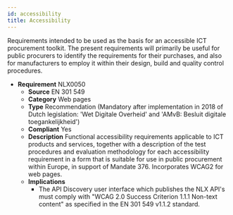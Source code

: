 ```yaml
---
id: accessibility
title: Accessibility
---
```


Requirements intended to be used as the basis for an accessible ICT procurement toolkit.
The present requirements will primarily be useful for public procurers to identify the requirements for their
purchases, and also for manufacturers to employ it within their design, build and quality control procedures.

* **Requirement**  NLX0050
  * **Source**  EN 301 549
  * **Category**  Web pages
  * **Type**  Recommendation (Mandatory after implementation in 2018 of Dutch legislation: &#39;Wet Digitale Overheid&#39; and &#39;AMvB: Besluit digitale toegankelijkheid&#39;)
  * **Compliant**  Yes
  * **Description**  Functional accessibility requirements applicable to ICT products and services, together with a description of the test procedures and evaluation methodology for each accessibility requirement in a form that is suitable for use in public procurement within Europe, in support of Mandate 376.  Incorporates WCAG2 for web pages.
  * **Implications**
    * The API Discovery user interface which publishes the NLX API&#39;s must comply with &quot;WCAG 2.0 Success Criterion 1.1.1 Non-text content&quot; as specified in the EN 301 549 v1.1.2 standard.
